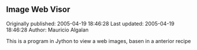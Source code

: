 ## Image Web Visor 
Originally published: 2005-04-19 18:46:28 
Last updated: 2005-04-19 18:46:28 
Author: Mauricio Algalan 
 
This is a program in Jython to view a web images, basen in a anterior recipe